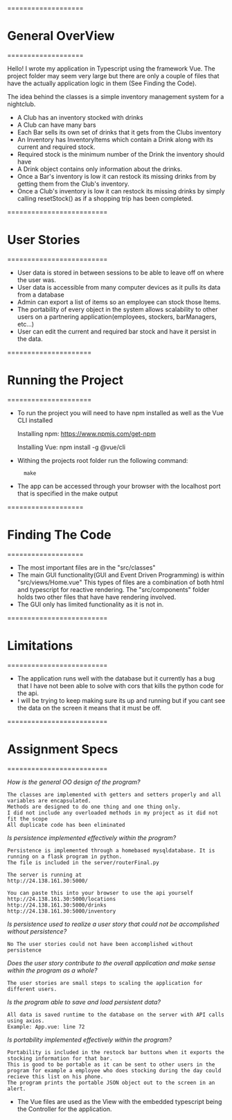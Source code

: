 ===================
# General OverView
===================

 Hello! I wrote my application in Typescript using the framework Vue.
 The project folder may seem very large but there are only
 a couple of files that have the actually application logic in them (See Finding the Code).

 The idea behind the classes is a simple inventory management system for a nightclub.

  - A Club has an inventory stocked with drinks
  - A Club can have many bars
  - Each Bar sells its own set of drinks that it gets from the Clubs inventory
  - An Inventory has InventoryItems which contain a Drink along with its current and required stock.
  - Required stock is the minimum number of the Drink the inventory should have
  - A Drink object contains only information about the drinks.
  - Once a Bar's inventory is low it can restock its missing drinks from by getting them from the Club's inventory.
  - Once a Club's inventory is low it can restock its missing drinks
    by simply calling resetStock() as if a shopping trip has been completed.

=========================
# User Stories
=========================

  - User data is stored in between sessions to be able to leave off on where the user was.
  - User data is accessible from many computer devices as it pulls its data from a database
  - Admin can export a list of items so an employee can stock those Items.
  - The portability of every object in the system allows scalability to other users on a partnering application(employees, stockers, barManagers, etc...)
  - User can edit the current and required bar stock and have it persist in the data.

=====================
# Running the Project
=====================

  - To run the project you will need to have npm installed as well as the Vue CLI installed

      Installing npm:
          https://www.npmjs.com/get-npm

      Installing Vue:
          npm install -g @vue/cli

  - Withing the projects root folder run the following command:

          make

  - The app can be accessed through your browser with the localhost port that is specified in the make output

===================
# Finding The Code
===================

  * The most important files are in the "src/classes"
  * The main GUI functionality(GUI and Event Driven Programming) is within   "src/views/Home.vue"
    This types of files are a combination of both html and typescript for reactive rendering.
    The "src/components" folder holds two other files that have have rendering involved.
  * The GUI only has limited functionality as it is not in.

=========================
# Limitations
=========================

  * The application runs well with the database but it currently has a bug that I have not been able to solve with cors that kills the python code for the api.
  * I will be trying to keep making sure its up and running but if you cant see the data on the screen it means that it must be off.

=========================
# Assignment Specs
=========================

  *How is the general OO design of the program?*

    The classes are implemented with getters and setters properly and all variables are encapsulated.
    Methods are designed to do one thing and one thing only.
    I did not include any overloaded methods in my project as it did not fit the scope
    All duplicate code has been eliminated

  *Is persistence implemented effectively within the program?*

    Persistence is implemented through a homebased mysqldatabase. It is running on a flask program in python.
    The file is included in the server/routerFinal.py

    The server is running at
    http://24.138.161.30:5000/

    You can paste this into your browser to use the api yourself
    http://24.138.161.30:5000/locations
    http://24.138.161.30:5000/drinks
    http://24.138.161.30:5000/inventory


  *Is persistence used to realize a user story that could not be accomplished without persistence?*

    No The user stories could not have been accomplished without persistence

  *Does the user story contribute to the overall application and make sense within the program as a whole?*

    The user stories are small steps to scaling the application for different users.

  *Is the program able to save and load persistent data?*

    All data is saved runtime to the database on the server with API calls using axios.
    Example: App.vue: line 72

  *Is portability implemented effectively within the program?*

    Portability is included in the restock bar buttons when it exports the stocking information for that bar.
    This is good to be portable as it can be sent to other users in the program for example a employee who does stocking during the day could recieve this list on his phone.
    The program prints the portable JSON object out to the screen in an alert.


  * The Vue files are used as the View with the embedded typescript being the Controller for the application.
